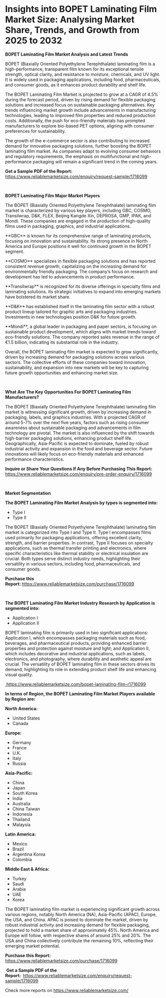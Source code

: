<p><h1>Insights into BOPET Laminating Film Market Size: Analysing Market Share, Trends, and Growth from 2025 to 2032</h1></p><p><strong>BOPET Laminating Film Market Analysis and Latest Trends</strong></p>
<p><p>BOPET (Biaxially Oriented Polyethylene Terephthalate) laminating film is a high-performance, transparent film known for its exceptional tensile strength, optical clarity, and resistance to moisture, chemicals, and UV light. It is widely used in packaging applications, including food, pharmaceuticals, and consumer goods, as it enhances product durability and shelf life.</p><p>The BOPET Laminating Film Market is projected to grow at a CAGR of 4.5% during the forecast period, driven by rising demand for flexible packaging solutions and increased focus on sustainable packaging alternatives. Key trends influencing market growth include advancements in manufacturing technologies, leading to improved film properties and reduced production costs. Additionally, the push for eco-friendly materials has prompted manufacturers to explore bio-based PET options, aligning with consumer preferences for sustainability.</p><p>The growth of the e-commerce sector is also contributing to increased demand for innovative packaging solutions, further boosting the BOPET laminating film market. As companies adapt to evolving consumer behaviors and regulatory requirements, the emphasis on multifunctional and high-performance packaging will remain a significant trend in the coming years.</p></p>
<p><strong>Get a Sample PDF of the Report:&nbsp;</strong> <a href="https://www.reliablemarketsize.com/enquiry/request-sample/1716099?utm_campaign=3226&utm_medium=2&utm_source=Github&utm_content=ia&utm_term=28032025&utm_id=bopet-laminating-film">https://www.reliablemarketsize.com/enquiry/request-sample/1716099</a></p>
<p>&nbsp;</p>
<p><strong>BOPET Laminating Film Major Market Players</strong></p>
<p><p>The BOPET (Biaxially Oriented Polyethylene Terephthalate) laminating film market is characterized by various key players, including GBC, COSMO, Transilwrap, D&K, FLEX, Beijing Kangde Xin, DEPROSA, GMP, IPAK, and Mondi. These companies are engaged in the production of high-quality films used in packaging, graphics, and industrial applications.</p><p>**GBC** is known for its comprehensive range of laminating products, focusing on innovation and sustainability. Its strong presence in North America and Europe positions it well for continued growth in the BOPET segment. </p><p>**COSMO** specializes in flexible packaging solutions and has reported consistent revenue growth, capitalizing on the increasing demand for environmentally friendly packaging. The company’s focus on research and development has led to advancements in product performance.</p><p>**Transilwrap** is recognized for its diverse offerings in specialty films and laminating solutions. Its strategic initiatives to expand into emerging markets have bolstered its market share.</p><p>**D&K** has established itself in the laminating film sector with a robust product lineup tailored for graphic arts and packaging industries. Investments in new technologies position D&K for future growth.</p><p>**Mondi**, a global leader in packaging and paper sectors, is focusing on sustainable product development, which aligns with market trends toward eco-friendly solutions. The company reported sales revenue in the range of €1.5 billion, indicating its substantial role in the industry.</p><p>Overall, the BOPET laminating film market is expected to grow significantly, driven by increasing demand for packaging solutions across various sectors. The collective efforts of these companies toward innovation, sustainability, and expansion into new markets will be key to capturing future growth opportunities and enhancing market size.</p></p>
<p>&nbsp;</p>
<p><strong>What Are The Key Opportunities For BOPET Laminating Film Manufacturers?</strong></p>
<p><p>The BOPET (Biaxially Oriented Polyethylene Terephthalate) laminating film market is witnessing significant growth, driven by increasing demand in packaging, labels, and graphics industries. With a projected CAGR of around 5-7% over the next five years, factors such as rising consumer awareness about sustainable packaging and advancements in film technology are pivotal. The market is also influenced by the shift towards high-barrier packaging solutions, enhancing product shelf life. Geographically, Asia-Pacific is expected to dominate, fueled by robust industrial activity and expansion in the food and beverage sector. Future innovations will likely focus on eco-friendly materials and enhanced performance characteristics.</p></p>
<p><strong>Inquire or Share Your Questions If Any Before Purchasing This Report:</strong> <a href="https://www.reliablemarketsize.com/enquiry/pre-order-enquiry/1716099?utm_campaign=3226&utm_medium=2&utm_source=Github&utm_content=ia&utm_term=28032025&utm_id=bopet-laminating-film">https://www.reliablemarketsize.com/enquiry/pre-order-enquiry/1716099</a></p>
<p>&nbsp;</p>
<p><strong>Market Segmentation</strong></p>
<p><strong>The BOPET Laminating Film Market Analysis by types is segmented into:</strong></p>
<p><ul><li>Type I</li><li>Type II</li></ul></p>
<p><p>The BOPET (Biaxially Oriented Polyethylene Terephthalate) laminating film market is categorized into Type I and Type II. Type I encompasses films used primarily for packaging applications, offering excellent clarity, strength, and barrier properties. In contrast, Type II focuses on specialty applications, such as thermal transfer printing and electronics, where specific characteristics like thermal stability or electrical insulation are crucial. Both types serve distinct industry needs, highlighting their versatility in various sectors, including food, pharmaceuticals, and consumer goods.</p></p>
<p><strong>Purchase this Report:&nbsp;</strong><a href="https://www.reliablemarketsize.com/purchase/1716099?utm_campaign=3226&utm_medium=2&utm_source=Github&utm_content=ia&utm_term=28032025&utm_id=bopet-laminating-film">https://www.reliablemarketsize.com/purchase/1716099</a></p>
<p>&nbsp;</p>
<p><strong>The BOPET Laminating Film Market Industry Research by Application is segmented into:</strong></p>
<p><ul><li>Application I</li><li>Application II</li></ul></p>
<p><p>BOPET laminating film is primarily used in two significant applications: Application I, which encompasses packaging materials such as food, beverages, and pharmaceutical products, providing enhanced barrier properties and protection against moisture and light; and Application II, which includes decorative and industrial applications, such as labels, electronics, and photography, where durability and aesthetic appeal are crucial. The versatility of BOPET laminating film in these sectors drives its demand, highlighting its role in extending product shelf life and enhancing visual quality.</p></p>
<p><a href="https://www.reliablemarketsize.com/bopet-laminating-film-r1716099?utm_campaign=3226&utm_medium=2&utm_source=Github&utm_content=ia&utm_term=28032025&utm_id=bopet-laminating-film">&nbsp;https://www.reliablemarketsize.com/bopet-laminating-film-r1716099</a></p>
<p><strong>In terms of Region, the BOPET Laminating Film Market Players available by Region are:</strong></p>
<p>
    <p> <strong> North America: </strong>
        <ul>
            <li>United States</li>
            <li>Canada</li>
        </ul>
        </p> 
    <p> <strong> Europe: </strong>
        <ul>
            <li>Germany</li>
            <li>France</li>
            <li>U.K.</li>
            <li>Italy</li>
            <li>Russia</li>
        </ul>
        </p> 
    <p> <strong> Asia-Pacific: </strong>
        <ul>
            <li>China</li>
            <li>Japan</li>
            <li>South Korea</li>
            <li>India</li>
            <li>Australia</li>
            <li>China Taiwan</li>
            <li>Indonesia</li>
            <li>Thailand</li>
            <li>Malaysia</li>
        </ul>
        </p> 
    <p> <strong> Latin America: </strong>
        <ul>
            <li>Mexico</li>
            <li>Brazil</li>
            <li>Argentina Korea</li>
            <li>Colombia</li>
        </ul>
        </p> 
    <p> <strong> Middle East & Africa: </strong>
        <ul>
            <li>Turkey</li>
            <li>Saudi</li>
            <li>Arabia</li>
            <li>UAE</li>
            <li>Korea</li>
        </ul>
    </p>
    </p>
<p><p>The BOPET laminating film market is experiencing significant growth across various regions, notably North America (NA), Asia-Pacific (APAC), Europe, the USA, and China. APAC is poised to dominate the market, driven by robust industrial activity and increasing demand for flexible packaging, projected to hold a market share of approximately 45%. North America and Europe will follow, with respective shares of around 25% and 20%. The USA and China collectively contribute the remaining 10%, reflecting their emerging market potential.</p></p>
<p><strong>Purchase this Report: </strong><a href="https://www.reliablemarketsize.com/purchase/1716099?utm_campaign=3226&utm_medium=2&utm_source=Github&utm_content=ia&utm_term=28032025&utm_id=bopet-laminating-film">https://www.reliablemarketsize.com/purchase/1716099</a></p>
<p>&nbsp;<strong>Get a Sample PDF of the Report:&nbsp;&nbsp;</strong><a href="https://www.reliablemarketsize.com/enquiry/request-sample/1716099?utm_campaign=3226&utm_medium=2&utm_source=Github&utm_content=ia&utm_term=28032025&utm_id=bopet-laminating-film">https://www.reliablemarketsize.com/enquiry/request-sample/1716099</a></p>
<p><strong></strong></p>
<p>Check more reports on <a href="https://www.reliablemarketsize.com/?utm_campaign=3226&utm_medium=2&utm_source=Github&utm_content=ia&utm_term=28032025&utm_id=bopet-laminating-film">https://www.reliablemarketsize.com/</a></p>